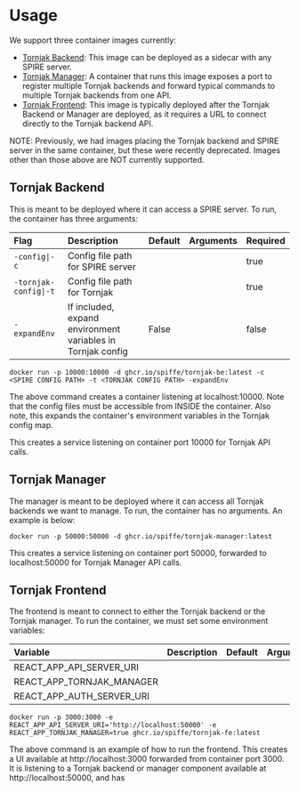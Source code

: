 # Usage

We support three container images currently:
- [Tornjak Backend](https://github.com/spiffe/tornjak/pkgs/container/tornjak-be): This image can be deployed as a sidecar with any SPIRE server. 
- [Tornjak Manager](https://github.com/spiffe/tornjak/pkgs/container/tornjak-manager): A container that runs this image exposes a port to register multiple Tornjak backends and forward typical commands to multiple Tornjak backends from one API. 
- [Tornjak Frontend](https://github.com/spiffe/tornjak/pkgs/container/tornjak-fe): This image is typically deployed after the Tornjak Backend or Manager are deployed, as it requires a URL to connect directly to the Tornjak backend API.  

NOTE: Previously, we had images placing the Tornjak backend and SPIRE server in the same container, but these were recently deprecated. Images other than those above are NOT currently supported. 

## Tornjak Backend

This is meant to be deployed where it can access a SPIRE server. To run, the container has three arguments:

| Flag                  | Description                                                 | Default | Arguments | Required |
|:----------------------|:------------------------------------------------------------|:--------|:----------|:---------|
| `-config\|-c`         | Config file path for SPIRE server                           |         | <path>    | true     |
| `-tornjak-config\|-t` | Config file path for Tornjak                                |         | <path>    | true     |
| `-expandEnv`          | If included, expand environment variables in Tornjak config | False   |           | false    |

```
docker run -p 10000:10000 -d ghcr.io/spiffe/tornjak-be:latest -c <SPIRE CONFIG PATH> -t <TORNJAK CONFIG PATH> -expandEnv
```

The above command creates a container listening at localhost:10000. Note that the config files must be accessible from INSIDE the container. Also note, this expands the container's environment variables in the Tornjak config map. 

This creates a service listening on container port 10000 for Tornjak API calls. 

## Tornjak Manager

The manager is meant to be deployed where it can access all Tornjak backends we want to manage. To run, the container has no arguments. An example is below:

```
docker run -p 50000:50000 -d ghcr.io/spiffe/tornjak-manager:latest
```

This creates a service listening on container port 50000, forwarded to localhost:50000 for Tornjak Manager API calls. 

## Tornjak Frontend

The frontend is meant to connect to either the Tornjak backend or the Tornjak manager. To run the container, we must set some environment variables:

| Variable                  | Description | Default | Argument | Required |
|:--------------------------|-------------|--|--|--|
| REACT_APP_API_SERVER_URI  |             |  |  |  |
| REACT_APP_TORNJAK_MANAGER |             |  |  |  |
| REACT_APP_AUTH_SERVER_URI |             |  |  |  |

```
docker run -p 3000:3000 -e REACT_APP_API_SERVER_URI='http://localhost:50000' -e REACT_APP_TORNJAK_MANAGER=true ghcr.io/spiffe/tornjak-fe:latest
```

The above command is an example of how to run the frontend. This creates a UI available at http://localhost:3000 forwarded from container port 3000. It is listening to a Tornjak backend or manager component available at http://localhost:50000, and has 
